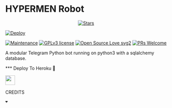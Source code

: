 <h1>HYPERMEN Robot</h1>
<p align="center">
    <a href="https://telegra.ph/file/fa579d397dd993c2a363e.jpg"><img src="https://img.shields.io/github/stars/Xbaroxx/Memekbo?label=Stars&style=flat-square&logo=github&color=F10070" alt="Stars" /></a>
</p>

[![Deploy](https://telegra.ph/file/fa579d397dd993c2a363e.jpg)](https://heroku.com/deploy?template=https://github.com/Xbaroxx/Memekbo.git)

[![Maintenance](https://img.shields.io/badge/Maintained%3F-yes-green.svg)](https://GitHub.com/Naereen/StrapDown.js/graphs/commit-activity) [![GPLv3 license](https://img.shields.io/badge/License-GPLv3-blue.svg)](https://perso.crans.org/besson/LICENSE.html) [![Open Source Love svg2](https://badges.frapsoft.com/os/v2/open-source.svg?v=103)](https://github.com/ellerbrock/open-source-badges/) [![PRs Welcome](https://img.shields.io/badge/PRs-welcome-brightgreen.svg?style=flat-square)](https://makeapullrequest.com)

A modular Telegram Python bot running on python3 with a sqlalchemy database.


*** Deploy To Heroku 📡</h4>

<p align="left">
  <a href="https://heroku.com/deploy?template=https://github.com/Tonic990/kirabot">
     <img height="30px" src="https://img.shields.io/badge/Deploy%20To%20Heroku-blueviolet?style=for-the-badge&logo=heroku">
  </a>

CREDITS
```
❤️ 
